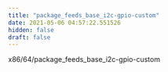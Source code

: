 ```yaml
---
title: "package_feeds_base_i2c-gpio-custom"
date: 2021-05-06 04:57:22.551526
hidden: false
draft: false
---
```


x86/64/package_feeds_base_i2c-gpio-custom

